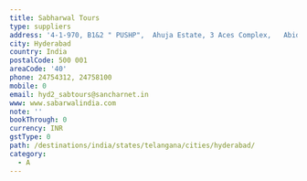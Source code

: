 ```yaml
---
title: Sabharwal Tours
type: suppliers
address: '4-1-970, B1&2 " PUSHP",  Ahuja Estate, 3 Aces Complex,   Abid Road '
city: Hyderabad
country: India
postalCode: 500 001
areaCode: '40'
phone: 24754312, 24758100
mobile: 0
email: hyd2_sabtours@sancharnet.in
www: www.sabarwalindia.com
note: ''
bookThrough: 0
currency: INR
gstType: 0
path: /destinations/india/states/telangana/cities/hyderabad/
category:
  - A
---
```


